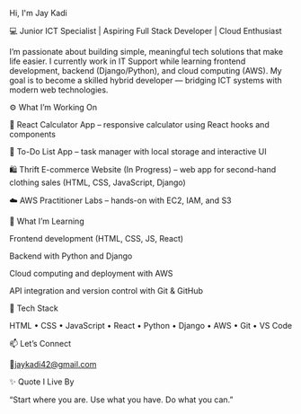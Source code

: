 Hi, I'm Jay Kadi

💻 Junior ICT Specialist | Aspiring Full Stack Developer | Cloud Enthusiast

I’m passionate about building simple, meaningful tech solutions that make life easier. I currently work in IT Support while learning frontend development, backend (Django/Python), and cloud computing (AWS). My goal is to become a skilled hybrid developer — bridging ICT systems with modern web technologies.

⚙️ What I’m Working On

🧮 React Calculator App – responsive calculator using React hooks and components

📝 To-Do List App – task manager with local storage and interactive UI

🛍️ Thrift E-commerce Website (In Progress) – web app for second-hand clothing sales (HTML, CSS, JavaScript, Django)

☁️ AWS Practitioner Labs – hands-on with EC2, IAM, and S3

🧠 What I’m Learning

Frontend development (HTML, CSS, JS, React)

Backend with Python and Django

Cloud computing and deployment with AWS

API integration and version control with Git & GitHub

🧩 Tech Stack

HTML • CSS • JavaScript • React • Python • Django • AWS • Git • VS Code

📫 Let’s Connect

📧jaykadi42@gmail.com

✨ Quote I Live By

“Start where you are. Use what you have. Do what you can.”
